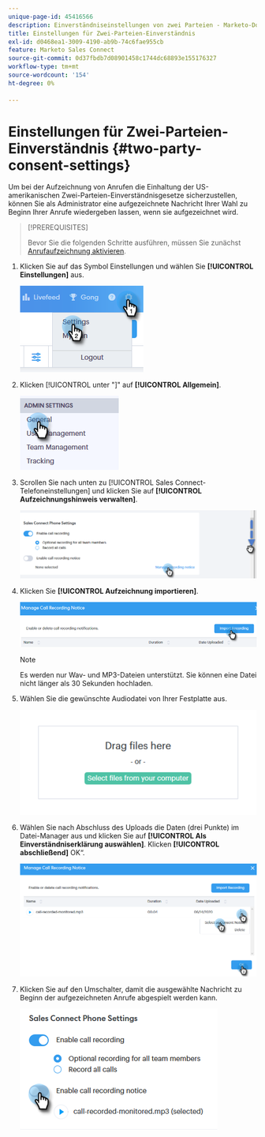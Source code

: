 ```yaml
---
unique-page-id: 45416566
description: Einverständniseinstellungen von zwei Parteien - Marketo-Dokumente - Produktdokumentation
title: Einstellungen für Zwei-Parteien-Einverständnis
exl-id: d0468ea1-3009-4190-ab9b-74c6fae955cb
feature: Marketo Sales Connect
source-git-commit: 0d37fbdb7d08901458c1744dc68893e155176327
workflow-type: tm+mt
source-wordcount: '154'
ht-degree: 0%

---
```


# Einstellungen für Zwei-Parteien-Einverständnis {#two-party-consent-settings}

Um bei der Aufzeichnung von Anrufen die Einhaltung der US-amerikanischen Zwei-Parteien-Einverständnisgesetze sicherzustellen, können Sie als Administrator eine aufgezeichnete Nachricht Ihrer Wahl zu Beginn Ihrer Anrufe wiedergeben lassen, wenn sie aufgezeichnet wird.

>[!PREREQUISITES]
>
>Bevor Sie die folgenden Schritte ausführen, müssen Sie zunächst [Anrufaufzeichnung aktivieren](/help/marketo/product-docs/marketo-sales-connect/phone/enable-call-recording.md).

1. Klicken Sie auf das Symbol Einstellungen und wählen Sie **[!UICONTROL Einstellungen]** aus.

   ![](assets/one-1.png)

1. Klicken [!UICONTROL  unter &quot;]&quot; auf **[!UICONTROL Allgemein]**.

   ![](assets/two-1.png)

1. Scrollen Sie nach unten zu [!UICONTROL Sales Connect-Telefoneinstellungen] und klicken Sie auf **[!UICONTROL Aufzeichnungshinweis verwalten]**.

   ![](assets/three-1.png)

1. Klicken Sie **[!UICONTROL Aufzeichnung importieren]**.

   ![](assets/four-1.png)

   >[!NOTE]
   >
   >Es werden nur Wav- und MP3-Dateien unterstützt. Sie können eine Datei nicht länger als 30 Sekunden hochladen.

1. Wählen Sie die gewünschte Audiodatei von Ihrer Festplatte aus.

   ![](assets/five.png)

1. Wählen Sie nach Abschluss des Uploads die Daten (drei Punkte) im Datei-Manager aus und klicken Sie auf **[!UICONTROL Als Einverständniserklärung auswählen]**. Klicken **[!UICONTROL abschließend]** OK“.

   ![](assets/six.png)

1. Klicken Sie auf den Umschalter, damit die ausgewählte Nachricht zu Beginn der aufgezeichneten Anrufe abgespielt werden kann.

   ![](assets/seven.png)
